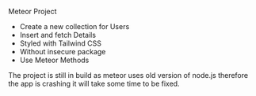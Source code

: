 Meteor Project
- Create a new collection for Users
- Insert and fetch Details
- Styled with Tailwind CSS
- Without insecure package
- Use Meteor Methods

The project is still in build as meteor uses old version of node.js therefore the app is crashing it will take some time to be fixed.
